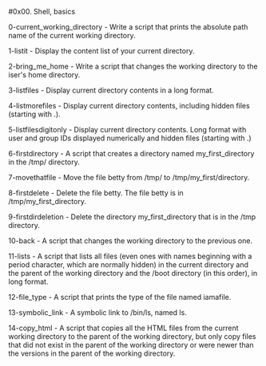 #0x00. Shell, basics

0-current_working_directory - Write a script that prints the absolute path name of the current working directory.

1-listit - Display the content list of your current directory.

2-bring_me_home - Write a script that changes the working directory to the iser's home directory.

3-listfiles - Display current directory contents in a long format.

4-listmorefiles - Display current directory contents, including hidden files (starting with .).

5-listfilesdigitonly - Display current directory contents. Long format with user and group IDs displayed numerically and hidden files (starting with .)

6-firstdirectory - A script that creates a directory named my_first_directory in the /tmp/ directory.

7-movethatfile - Move the file betty from /tmp/ to /tmp/my_first/directory.

8-firstdelete - Delete the file betty. The file betty is in /tmp/my_first_directory.

9-firstdirdeletion - Delete the directory my_first_directory that is in the /tmp directory.

10-back - A script that changes the working directory to the previous one.

11-lists - A script that lists all files (even ones with names beginning with a period character, which are normally hidden) in the current directory and the parent of the working directory and the /boot directory (in this order), in long format.

12-file_type - A script that prints the type of the file named iamafile.

13-symbolic_link - A symbolic link to /bin/ls, named ls.

14-copy_html - A script that copies all the HTML files from the current working directory to the parent of the working directory, but only copy files that did not exist in the parent of the working directory or were newer than the versions in the parent of the working directory.

